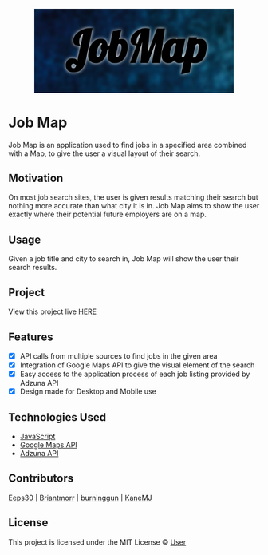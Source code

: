 <p align='center'>
<img src = "./assets/images/screenshot.png" style="width:400px">
</p>

# Job Map

Job Map is an application used to find jobs in a specified area combined with a Map, to give the user a visual layout of their search.

## Motivation

On most job search sites, the user is given results matching their search but nothing more accurate than what city it is in. Job Map aims to show the user exactly where their potential future employers are on a map.

## Usage

Given a job title and city to search in, Job Map will show the user their search results.

## Project

View this project live [HERE](www.google.com)

## Features

- [x] API calls from multiple sources to find jobs in the given area
- [x] Integration of Google Maps API to give the visual element of the search
- [x] Easy access to the application process of each job listing provided by Adzuna API
- [x] Design made for Desktop and Mobile use

## Technologies Used

- [JavaScript](https://www.javascript.com/)
- [Google Maps API](https://cloud.google.com/maps-platform/)
- [Adzuna API](https://www.adzuna.com/)

## Contributors

[Eeps30](https://github.com/Eeps30) |
[Briantmorr](https://github.com/Briantmorr) |
[burninggun](https://github.com/burninggun) |
[KaneMJ](https://github.com/KaneMJ)

## License
This project is licensed under the MIT License © [User](www.google.com)